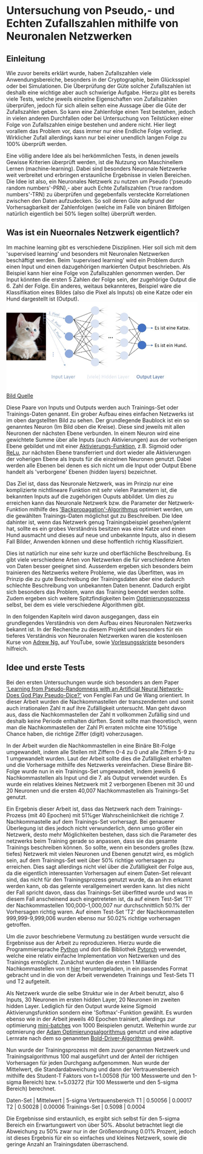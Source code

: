 # Untersuchung von Pseudo,- und Echten Zufallszahlen mithilfe von Neuronalen Netzwerken

## Einleitung
Wie zuvor bereits erklärt wurde, haben Zufallszahlen viele Anwendungsbereiche, besonders in der Cryptographie, beim Glücksspiel 
oder bei Simulationen. Die Überprüfung der Güte solcher Zufallszahlen ist deshalb eine wichtige aber auch schwierige Aufgabe. 
Hierzu gibt es bereits viele Tests, welche jeweils einzelne Eigenschaften von Zufallszahlen überprüfen, jedoch für sich allein selten eine Aussage über die Güte der Zufallszahlen geben.
So kann eine Zahlenfolge einen Test bestehen, jedoch in vielen anderen Durchfallen oder bei Untersuchung von Teilstücken einer
Folge von Zufallszahlen einige bestehen und andere nicht. Hier liegt vorallem das Problem vor, dass immer nur eine Endliche 
Folge vorliegt. Wirklicher Zufall allerdings kann nur bei einer unendlich langen Folge zu 100% überprüft werden.

Eine völlig andere Idee als bei herkömmlichen Tests, in denen jeweils Gewisse Kriterien überprüft werden, ist die Nutzung von 
Maschinellem Lernen (machine-learning). Dabei sind besonders Neuronale Netzwerke weit verbreitet und erbringen erstaunliche 
Ergebnisse in vielen Bereichen. Die Idee ist also, ein Neuronales Netzwerk zu nutzen um Pseudo ('pseudo random numbers'-PRN),- 
aber auch Echte Zufallszahlen ('true random numbers'-TRN) zu überprüfen und gegebenfalls versteckte Korrelationen zwischen den Daten aufzudecken. 
So soll deren Güte aufgrund der Vorhersagbarkeit der Zahlenfolgen (welche im Falle von binären Bitfolgen natürlich 
eigentlich bei 50% liegen sollte) überprüft werden.


## Was ist ein Nueornales Netzwerk eigentlich?
Im machine learning gibt es verschiedene Disziplinen. Hier soll sich mit dem 'supervised learning' und besonders mit Neuronalen Netzwerken beschäftigt werden. Beim 'supervised learning' wird ein Problem durch einen Input und einen dazugehörigen markierten Output beschrieben. Als Beispiel kann hier eine Folge von Zufallszahlen genommen werden. Der Input könnten die ersten 5 Zahlen der Folge sein, der zugehörige Output die 6. Zahl der Folge. Ein anderes, weitaus bekannteres, Beispiel wäre die Klassifikation eines Bildes (also die Pixel als Inputs) ob eine Katze oder ein Hund dargestellt ist (Output). 
![bild1](../pascal/ki-katze.jpg)
[Bild Quelle](https://blog.iao.fraunhofer.de/spielarten-der-kuenstlichen-intelligenz-maschinelles-lernen-und-kuenstliche-neuronale-netze/)

Diese Paare von Inputs und Outputs werden auch Trainings-Set oder Trainings-Daten genannt. Ein grober Aufbau eines einfachen Netzwerks ist im oben dargstellten Bild zu sehen. Der grundlegende Baublock ist ein so genanntes Neuron (Im Bild oben die Kreise). Diese sind jeweils mit allen Neuronen der nächsten Ebene verbunden. In einem Neuron wird eine gewichtete Summe über alle Inputs (auch Aktivierungen) aus der vorherigen Ebene gebildet und mit einer [Aktivierungs-Funktion](https://medium.com/the-theory-of-everything/understanding-activation-functions-in-neural-networks-9491262884e0), z.B. Sigmoid oder [ReLu](https://www.kaggle.com/dansbecker/rectified-linear-units-relu-in-deep-learning), zur nächsten Ebene transferriert und dort wieder alle Aktivierungen der voherigen Ebene als Inputs für die einzelnen Neuronen genutzt. Dabei werden alle Ebenen bei denen es sich nicht um die Input oder Output Ebene handelt als 'verborgene' Ebenen (hidden layers) bezeichnet.

Das Ziel ist, dass das Neuronale Netzwerk, was im Prinzip nur eine komplizierte nichtlineare Funktion mit sehr vielen Parametern ist, die bekannten Inputs auf die zugehörigen Ouputs abbildet.
Um dies zu erreichen kann das Neuronale Netzwerk bzw. die Parameter der Netzwerk-Funktion mithilfe des ['Backpropagation'-Algorithmus](http://neuralnetworksanddeeplearning.com/chap2.html) optimiert werden, um die gewählten Trainings-Daten möglichst gut zu Beschreiben. 
Die Idee dahinter ist, wenn das Netzwerk genug Trainingsbeispiel gesehen/gelernt hat, sollte es ein grobes Verständnis besitzen was eine Katze und einen Hund ausmacht und dieses auf neue und unbekannte Inputs, also in diesem Fall Bilder, Anwenden können und diese hoffentlich richtig Klassifiziert.

Dies ist natürlich nur eine sehr kurze und oberflächliche Beschreibung. Es gibt viele verschiedene Arten von Netzwerken die für verschiedene Arten von Daten besser geeignet sind. Ausserdem ergeben sich besonders beim trainieren des Netzwerks weitere Probleme, wie das Überfitten, was im Prinzip die zu gute Beschreibung der Trainingsdaten aber eine dadurch schlechte Beschreibung von unbekannten Daten benennt. Dadurch ergibt sich besonders das Problem, wann das Training beendet werden sollte. Zudem ergeben sich weitere Spitzfindigkeiten beim [Optimierungsprozess](https://towardsdatascience.com/types-of-optimization-algorithms-used-in-neural-networks-and-ways-to-optimize-gradient-95ae5d39529f) selbst, bei dem es viele verschiedene Algorithmen gibt.

In den folgenden Kapiteln wird davon ausgegangen, dass ein grundlegendes Verständnis von dem Aufbau eines Neuronalen Netzwerks bekannt ist.
In der Recherche zu diesem Projekt und besonders für ein tieferes Verständnis von Neuronalen Netzwerken waren die kostenlosen Kurse von [Adrew Ng.](https://www.youtube.com/watch?v=CS4cs9xVecg&list=PLkDaE6sCZn6Ec-XTbcX1uRg2_u4xOEky0) auf YouTube, sowie [Vorlesungsskripte](http://cs229.stanford.edu/syllabus.html) besonders hilfreich.


## Idee und erste Tests
Bei den ersten Untersuchungen wurde sich besonders an dem Paper ['Learning from Pseudo-Randomness with an
Artificial Neural Network– Does God Play Pseudo-Dice?'](https://arxiv.org/ftp/arxiv/papers/1801/1801.01117.pdf) von Fenglei Fan und Ge Wang orientiert.
In dieser Arbeit wurden die Nachkommastellen der transzendenten und somit auch irrationalen Zahl π auf ihre Zufälligkeit untersucht. Man geht davon aus, dass die Nachkommastellen der Zahl π vollkommen Zufällig sind und deshalb keine Periode enthalten dürften. Somit sollte man theoretisch, wenn man die Nachkommastellen der Zahl Pi erraten möchte eine 10%tige Chance haben, die richtige Ziffer (digit) voherzusagen. 

In der Arbeit wurden die Nachkommastellen in eine Binäre Bit-Folge umgewandelt, indem alle Stellen mit Ziffern 0-4 zu 0 und alle Ziffern 5-9 zu 1 umgewandelt wurden. Laut der Arbeit sollte dies die Zufälligkeit erhalten und die Vorhersage mithilfe des Netzwerks vereinfachen.
Diese Binäre Bit-Folge wurde nun in ein Trainings-Set umgewandelt, indem jeweils 6 Nachkommastellen als Input und die 7. als Output verwendet wurden. Es wurde ein relatives kleines Netzwerk mit 2 verborgenen Ebenen mit 30 und 20 Neuronen und die ersten 40,007 Nachkommastellen als Trainings-Set genutzt.

Ein Ergebnis dieser Arbeit ist, dass das Netzwerk nach dem Trainings-Prozess (mit 40 Epochen) mit 51%ger Wahrscheinlichkeit die richtige 7. Nachkommastelle auf dem Trainings-Set vorhersagt. Bei genauerer Überlegung ist dies jedoch nicht verwunderlich, denn umso größer ein Netzwerk, desto mehr Möglichkeiten bestehen, dass sich die Parameter des netzwerks beim Training gerade so anpassen, dass sie das gesamte Trainings beschreiben können. So sollte, wenn ein besonders großes (bzw. tiefes) Netzwerk mit vielen Neuronen und Ebenen genutzt wird, es möglich sein, auf dem Trainings-Set weit über 50% richtige vorhersagen zu erreichen. Dies sagt allerdings nicht viel über die Zufälligkeit der Folge aus, da die eigentlich interessanten Vorhersagen auf einem Daten-Set relevant sind, das nicht für den Trainingsprozess genutzt wurde, da an ihm erkannt werden kann, ob das gelernte verallgemeinert werden kann. Ist dies nicht der Fall spricht davon, dass das Trainings-Set überfitted wurde und was in diesem Fall anscheinend auch eingetreteten ist, da auf einem Test-Set 'T1' der Nachkommastellen 100,000-1,000,007 nur durchschnittlich 50.1% der Vorhersagen richtig waren. Auf einem Test-Set 'T2' der Nachkommastellen 999,999-9,999,006 wurden ebenso nur 50.02% richtige vorhersagen getroffen.

Um die zuvor beschriebene Vermutung zu bestätigen wurde versucht die Ergebnisse aus der Arbeit zu reproduzieren. Hierzu wurde die Programmiersprache [Python](https://www.python.org/) und dort die Bibliothek [Pytorch](https://pytorch.org/) verwendet, welche eine relativ einfache Implementation von Netzwerken und des Trainings ermöglicht.
Zunächst wurden die ersten 1 Milliarde Nachkommastellen von π [hier](https://stuff.mit.edu/afs/sipb/contrib/pi/) heruntergeladen, in ein passendes Format gebracht und in die von der Arbeit verwendeten Trainings und Test-Sets T1 und T2 aufgeteilt.

Als Netzwerk wurde die selbe Struktur wie in der Arbeit benutzt, also 6 Inputs, 30 Neuronen im ersten hidden Layer, 20 Neuronen im zweiten hidden Layer. Lediglich für den Output wurde keine Sigmoid Aktivierungsfunktion sondern eine 'Softmax'-Funktion gewählt. Es wurden ebenso wie in der Arbeit jeweils 40 Epochen trainiert, allerdings zur optimierung [mini-batches](https://machinelearningmastery.com/gentle-introduction-mini-batch-gradient-descent-configure-batch-size/) von 1000 Beispielen genutzt. Weiterhin wurde zur optmierung der [Adam Optimierungsalgorithmus](https://machinelearningmastery.com/adam-optimization-algorithm-for-deep-learning/) genutzt und eine adaptive Lernrate nach dem so genannten [Bold-Driver-Algorithmus](https://pdfs.semanticscholar.org/1861/ba1d857984384e93dc7ab5658751099182ee.pdf) gewählt.

Nun wurde der Trainingsprozess mit dem zuvor genannten Netzwerk und Trainingsalgorithmus 100 mal ausgeführt und der Anteil der richtigen Vorhersagen für jeden Durchgang aufgenommen. Nun wurde der Mittelwert, die Standardabweichung und dann der Vertrauensbereich mithilfe des Student-T Faktors von t=1.00508 (für 100 Messwerte und den 1-sigma Bereich) bzw. t=5.03272 (für 100 Messwerte und den 5-sigma Bereich) berechnet. 

Daten-Set | Mittelwert | 5-sigma Vertrauensbereich
T1 | 0.50056 | 0.00017
T2 | 0.50028 | 0.00006
Trainings-Set | 0.5098 | 0.0004

Die Ergebnisse sind erstaunlich, es ergibt sich selbst für den 5-sigma Bereich ein Erwartungswert von über 50%. Absolut betrachtet liegt die Abweichung zu 50% zwar nur in der Größenordnung 0.01% Prozent, jedoch ist dieses Ergebnis für ein so einfaches und kleines Netzwerk, sowie die geringe Anzahl an Trainingsdaten überraschend.


